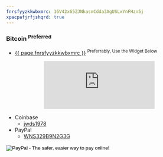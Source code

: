 ```yaml
---
fnrsfyyzkkwbxmrc: 16V42x65ZJNkasnCdda3AgUSLxYnFHzn5j
xpacpafjrfjshqrd: true
---
```


### Bitcoin <sup>Preferred</sup>
* <a href="bitcoin:{{ page.fnrsfyyzkkwbxmrc }}" target="_blank" title="Bitcoin Wallet">{{ page.fnrsfyyzkkwbxmrc }}</a> <sup>Preferrably, Use the Widget Below</sup>

<p align="center">
  <script src="https://gateway.gear.mycelium.com/gear-widget-host.js" type="text/javascript"></script>
  <iframe id="gear-widget" scrolling="no" src="https://gateway.gear.mycelium.com/widgets/125114cf1a0c96953d267f11f1ef586268c29f9af483fd699d922e985ae0962e" style="border: none; display: inline-block; height: 130px; max-width: 350px; min-width: 250px;"></iframe>
</p>

* Coinbase
  * <a href="https://www.coinbase.com/jwds1978" target="_blank" title="jwds1978">jwds1978</a>
* PayPal
  * <a href="https://www.paypal.me/stew721" target="_blank" title="">WNS329B9N2G3G</a>

<p align="center">
  <form action="https://www.paypal.com/cgi-bin/webscr" method="post" target="_blank">
    <input name="cmd" type="hidden" value="_s-xclick">
    <input name="hosted_button_id" type="hidden" value="DY5LFFUVUNHTQ">
    <input type="image" alt="PayPal - The safer, easier way to pay online!" border="0" name="submit" src="https://www.paypalobjects.com/en_US/i/btn/btn_donateCC_LG.gif">
    <img alt="" border="0" height="1" src="https://www.paypalobjects.com/en_US/i/scr/pixel.gif" width="1">
  </form>
</p>
